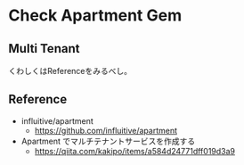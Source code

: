 # Check Apartment Gem

## Multi Tenant

くわしくはReferenceをみるべし。

## Reference

- influitive/apartment
  - <https://github.com/influitive/apartment>
- Apartment でマルチテナントサービスを作成する
  - <https://qiita.com/kakipo/items/a584d24771dff019d3a9>
